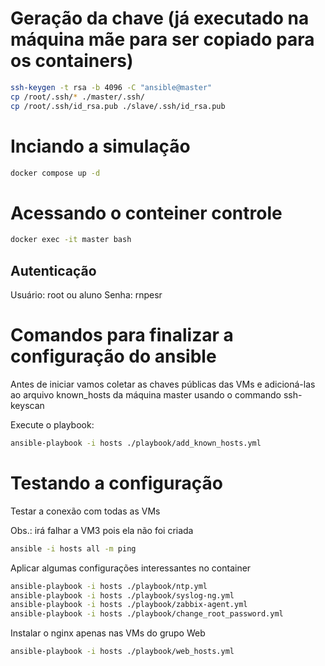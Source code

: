 # Geração da chave (já executado na máquina mãe para ser copiado para os containers)
```bash
ssh-keygen -t rsa -b 4096 -C "ansible@master"
cp /root/.ssh/* ./master/.ssh/
cp /root/.ssh/id_rsa.pub ./slave/.ssh/id_rsa.pub
```

# Inciando a simulação
```bash
docker compose up -d
```

# Acessando o conteiner controle

```bash
docker exec -it master bash
```
## Autenticação

Usuário: root ou aluno
Senha: rnpesr

# Comandos para finalizar a configuração do ansible

Antes de iniciar vamos coletar as chaves públicas das VMs e adicioná-las ao arquivo known_hosts da máquina master usando o commando ssh-keyscan

Execute o playbook:

```bash
ansible-playbook -i hosts ./playbook/add_known_hosts.yml
```

# Testando a configuração

Testar a conexão com todas as VMs

Obs.: irá falhar a VM3 pois ela não foi criada

```bash
ansible -i hosts all -m ping
```

Aplicar algumas configurações interessantes no container

```bash
ansible-playbook -i hosts ./playbook/ntp.yml
ansible-playbook -i hosts ./playbook/syslog-ng.yml
ansible-playbook -i hosts ./playbook/zabbix-agent.yml
ansible-playbook -i hosts ./playbook/change_root_password.yml
```

Instalar o nginx apenas nas VMs do grupo Web

```bash
ansible-playbook -i hosts ./playbook/web_hosts.yml
```